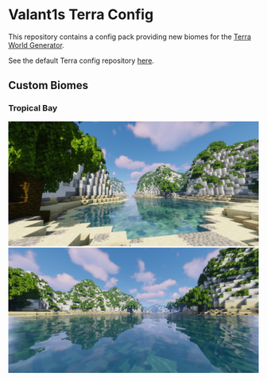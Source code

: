 # Valant1s Terra Config
This repository contains a config pack providing new biomes for the [Terra World Generator](https://github.com/PolyhedralDev/Terra).

See the default Terra config repository [here](https://github.com/PolyhedralDev/TerraDefaultConfig).

## Custom Biomes
### Tropical Bay
![](https://github.com/Valant1s/TerraConfig/blob/main/img/TropicalBay_1.png?raw=true)
![](https://github.com/Valant1s/TerraConfig/blob/main/img/TropicalBay_2.png?raw=true)